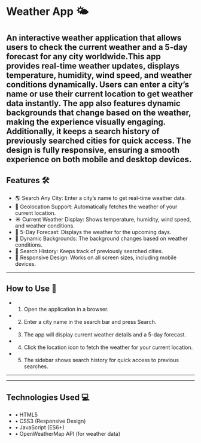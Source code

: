 
# Weather App 🌤️

An interactive weather application that allows users to check the current weather and a 5-day forecast for any city worldwide.This app provides real-time weather updates, displays temperature, humidity, wind speed, and weather conditions dynamically. Users can enter a city’s name or use their current location to get weather data instantly.
The app also features dynamic backgrounds that change based on the weather, making the experience visually engaging. Additionally, it keeps a search history of previously searched cities for quick access. The design is fully responsive, ensuring a smooth experience on both mobile and desktop devices.
---
## Features 🛠️
 - 🌎 Search Any City: Enter a city’s name to get real-time weather data.
 - 📍 Geolocation Support: Automatically fetches the weather of your current location.
 - ☀️ Current Weather Display: Shows temperature, humidity, wind speed, and weather conditions.
 - 📅 5-Day Forecast: Displays the weather for the upcoming days.
 - 🎨 Dynamic Backgrounds: The background changes based on weather conditions.
 - 📜 Search History: Keeps track of previously searched cities.
 - 📱 Responsive Design: Works on all screen sizes, including mobile devices.
---
## How to Use 🚀
- 1. Open the application in a browser.
- 2. Enter a city name in the search bar and press Search.
- 3. The app will display current weather details and a 5-day forecast.
- 4. Click the location icon to fetch the weather for your current location.
- 5. The sidebar shows search history for quick access to previous searches.
---

---
## Technologies Used 💻
- • HTML5
- • CSS3 (Responsive Design)
- • JavaScript (ES6+)
- • OpenWeatherMap API (for weather data)


